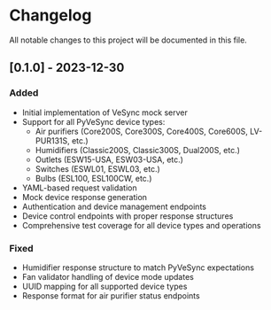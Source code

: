 # Changelog

All notable changes to this project will be documented in this file.

## [0.1.0] - 2023-12-30

### Added
- Initial implementation of VeSync mock server
- Support for all PyVeSync device types:
  - Air purifiers (Core200S, Core300S, Core400S, Core600S, LV-PUR131S, etc.)
  - Humidifiers (Classic200S, Classic300S, Dual200S, etc.)
  - Outlets (ESW15-USA, ESW03-USA, etc.)
  - Switches (ESWL01, ESWL03, etc.)
  - Bulbs (ESL100, ESL100CW, etc.)
- YAML-based request validation
- Mock device response generation
- Authentication and device management endpoints
- Device control endpoints with proper response structures
- Comprehensive test coverage for all device types and operations

### Fixed
- Humidifier response structure to match PyVeSync expectations
- Fan validator handling of device mode updates
- UUID mapping for all supported device types
- Response format for air purifier status endpoints
